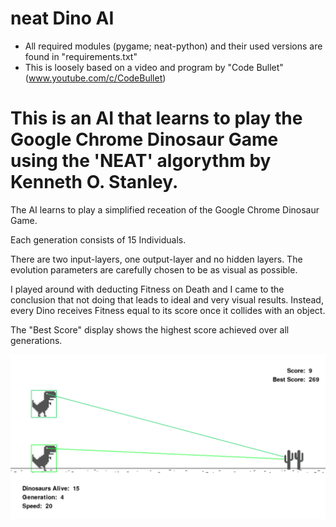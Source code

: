 # neat Dino AI

- All required modules (pygame; neat-python) and their used versions are found in "requirements.txt"
- This is loosely based on a video and program by "Code Bullet" (www.youtube.com/c/CodeBullet)

# This is an AI that learns to play the Google Chrome Dinosaur Game using the 'NEAT' algorythm by Kenneth O. Stanley.

The AI learns to play a simplified receation of the Google Chrome Dinosaur Game.


Each generation consists of 15 Individuals.


There are two input-layers, one output-layer and no hidden layers. The evolution parameters are carefully chosen to be as visual as possible.


I played around with deducting Fitness on Death and I came to the conclusion that not doing that leads to ideal and very visual results. Instead, every Dino receives Fitness equal to its score once it collides with an object.

The "Best Score" display shows the highest score achieved over all generations.

<img src=screenshot.png>
